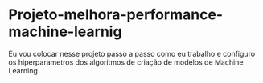 # Projeto-melhora-performance-machine-learnig
Eu vou colocar nesse projeto passo a passo como eu trabalho e configuro os hiperparametros dos algoritmos de criação de modelos de Machine Learning. 
